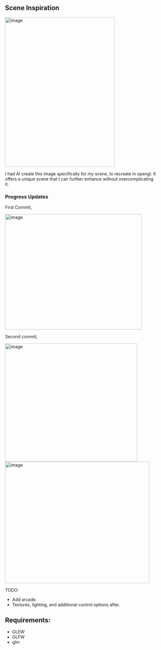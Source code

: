 ## Scene Inspiration
 <img width="362" height="492" alt="image" src="https://github.com/user-attachments/assets/b853e1b9-eb3c-4ab4-88a3-7a1f8e4d3cf4" />

 I had AI create this image specifically for my scene, to recreate in opengl. It offers a unique scene that I can further enhance without overcomplicating it.

### Progress Updates
 First Commit,
 
 <img width="450" height="380" alt="image" src="https://github.com/user-attachments/assets/ce8d4637-9d95-49f7-bda7-788bfefa6ebc" />

 Second commit,
 
 <img width="436" height="389" alt="image" src="https://github.com/user-attachments/assets/d5333e49-71f2-4cf7-a2f9-13d22e2c80fd" />

 <img width="476" height="399" alt="image" src="https://github.com/user-attachments/assets/720ba0c0-7a06-4116-80bb-7f6f605ac54d" />

  TODO: 
 * Add arcade. 
 * Textures, lighting, and additional control options after.




## Requirements:
* GLEW
* GLFW
* glm
